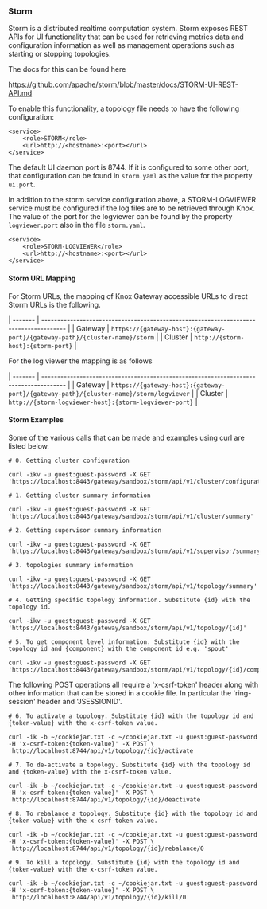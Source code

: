 <!---
   Licensed to the Apache Software Foundation (ASF) under one or more
   contributor license agreements.  See the NOTICE file distributed with
   this work for additional information regarding copyright ownership.
   The ASF licenses this file to You under the Apache License, Version 2.0
   (the "License"); you may not use this file except in compliance with
   the License.  You may obtain a copy of the License at

       https://www.apache.org/licenses/LICENSE-2.0

   Unless required by applicable law or agreed to in writing, software
   distributed under the License is distributed on an "AS IS" BASIS,
   WITHOUT WARRANTIES OR CONDITIONS OF ANY KIND, either express or implied.
   See the License for the specific language governing permissions and
   limitations under the License.
--->

### Storm ###

Storm is a distributed realtime computation system. Storm exposes REST APIs for UI functionality that can be used for
retrieving metrics data and configuration information as well as management operations such as starting or stopping topologies.

The docs for this can be found here

https://github.com/apache/storm/blob/master/docs/STORM-UI-REST-API.md

To enable this functionality, a topology file needs to have the following configuration:

    <service>
        <role>STORM</role>
        <url>http://<hostname>:<port></url>
    </service>

The default UI daemon port is 8744. If it is configured to some other port, that configuration can be
found in `storm.yaml` as the value for the property `ui.port`.

In addition to the storm service configuration above, a STORM-LOGVIEWER service must be configured if the
log files are to be retrieved through Knox. The value of the port for the logviewer can be found by the property
`logviewer.port` also in the file `storm.yaml`.

    <service>
        <role>STORM-LOGVIEWER</role>
        <url>http://<hostname>:<port></url>
    </service>


#### Storm URL Mapping ####

For Storm URLs, the mapping of Knox Gateway accessible URLs to direct Storm URLs is the following.

| ------- | ------------------------------------------------------------------------------------- |
| Gateway | `https://{gateway-host}:{gateway-port}/{gateway-path}/{cluster-name}/storm` |
| Cluster | `http://{storm-host}:{storm-port}`                                      |

For the log viewer the mapping is as follows

| ------- | ------------------------------------------------------------------------------------- |
| Gateway | `https://{gateway-host}:{gateway-port}/{gateway-path}/{cluster-name}/storm/logviewer` |
| Cluster | `http://{storm-logviewer-host}:{storm-logviewer-port}`                                      |


#### Storm Examples

Some of the various calls that can be made and examples using curl are listed below.

    # 0. Getting cluster configuration
    
    curl -ikv -u guest:guest-password -X GET 'https://localhost:8443/gateway/sandbox/storm/api/v1/cluster/configuration'
    
    # 1. Getting cluster summary information
    
    curl -ikv -u guest:guest-password -X GET 'https://localhost:8443/gateway/sandbox/storm/api/v1/cluster/summary'

    # 2. Getting supervisor summary information
    
    curl -ikv -u guest:guest-password -X GET 'https://localhost:8443/gateway/sandbox/storm/api/v1/supervisor/summary'
    
    # 3. topologies summary information
    
    curl -ikv -u guest:guest-password -X GET 'https://localhost:8443/gateway/sandbox/storm/api/v1/topology/summary'
    
    # 4. Getting specific topology information. Substitute {id} with the topology id.
    
    curl -ikv -u guest:guest-password -X GET 'https://localhost:8443/gateway/sandbox/storm/api/v1/topology/{id}'

    # 5. To get component level information. Substitute {id} with the topology id and {component} with the component id e.g. 'spout'
    
    curl -ikv -u guest:guest-password -X GET 'https://localhost:8443/gateway/sandbox/storm/api/v1/topology/{id}/component/{component}'


The following POST operations all require a 'x-csrf-token' header along with other information that can be stored in a cookie file.
In particular the 'ring-session' header and 'JSESSIONID'.

    # 6. To activate a topology. Substitute {id} with the topology id and {token-value} with the x-csrf-token value.

    curl -ik -b ~/cookiejar.txt -c ~/cookiejar.txt -u guest:guest-password -H 'x-csrf-token:{token-value}' -X POST \
     http://localhost:8744/api/v1/topology/{id}/activate

    # 7. To de-activate a topology. Substitute {id} with the topology id and {token-value} with the x-csrf-token value.

    curl -ik -b ~/cookiejar.txt -c ~/cookiejar.txt -u guest:guest-password -H 'x-csrf-token:{token-value}' -X POST \
     http://localhost:8744/api/v1/topology/{id}/deactivate

    # 8. To rebalance a topology. Substitute {id} with the topology id and {token-value} with the x-csrf-token value.

    curl -ik -b ~/cookiejar.txt -c ~/cookiejar.txt -u guest:guest-password -H 'x-csrf-token:{token-value}' -X POST \
     http://localhost:8744/api/v1/topology/{id}/rebalance/0

    # 9. To kill a topology. Substitute {id} with the topology id and {token-value} with the x-csrf-token value.

    curl -ik -b ~/cookiejar.txt -c ~/cookiejar.txt -u guest:guest-password -H 'x-csrf-token:{token-value}' -X POST \
     http://localhost:8744/api/v1/topology/{id}/kill/0
